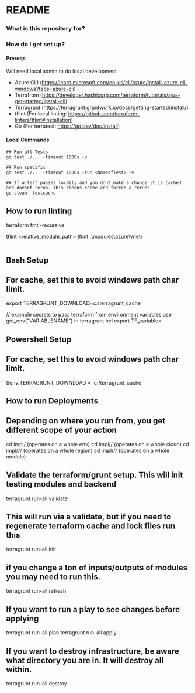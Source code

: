 # README #

### What is this repository for? ###

### How do I get set up? ###

#### Prereqs ####

Will need local admin to do local development

  * Azure CLI (https://learn.microsoft.com/en-us/cli/azure/install-azure-cli-windows?tabs=azure-cli)
  * Terrafrom (https://developer.hashicorp.com/terraform/tutorials/aws-get-started/install-cli)
  * Terragrunt (https://terragrunt.gruntwork.io/docs/getting-started/install/)
  * tflint (For local linting: https://github.com/terraform-linters/tflint#installation)
  * Go (For terratest: https://go.dev/doc/install)

#### Local Commands ####

```
## Run all Tests
go test ./... -timeout 1000s -v

## Run specific
go test ./... -timeout 1000s -run <NameofTest> -v

## If a test passes locally and you dont make a change it is cached and doesnt rerun. This cleans cache and forces a reruns
go clean -testcache```

```
## How to run linting
terraform fmt -recursive

tflint <relative_module_path>
tflint .\modules\azure\vnet\
```

```
## Bash Setup
## For cache, set this to avoid windows path char limit.
export TERRAGRUNT_DOWNLOAD=c:/terragrunt_cache

// example secrets to pass terraform from environment variables use get_env("VARIABLENAME") in terragrunt hcl
export TF_variable=<VARIABLENAME>

## Powershell Setup
## For cache, set this to avoid windows path char limit.
$env:TERRAGRUNT_DOWNLOAD = 'c:/terragrunt_cache'

## How to run Deployments
## Depending on where you run from, you get different scope of your action
cd impl/<env> (operates on a whole env)
cd impl/<env>/<cloud> (operates on a whole cloud)
cd impl/<env>/<cloud>/<region> (operates on a whole region)
cd impl/<env>/<cloud>/<module> (operates on a whole module)

## Validate the terraform/grunt setup. This will init testing modules and backend
terragrunt run-all validate

## This will run via a validate, but if you need to regenerate terraform cache and lock files run this
terragrunt run-all init

## if you change a ton of inputs/outputs of modules you may need to run this.
terragrunt run-all refresh

## If you want to run a play to see changes before applying
terragrunt run-all plan
terragrunt run-all apply

## If you want to destroy infrastructure, be aware what directory you are in. It will destroy all within.
terragrunt run-all destroy

```
